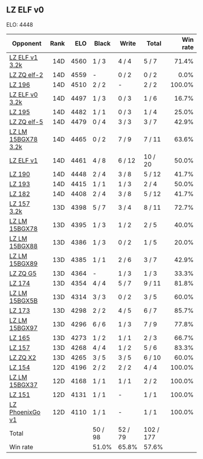 ## LZ ELF v0 ##

ELO: 4448

Opponent | Rank | ELO | Black | Write | Total | Win rate
---------|-----:|----:|-------|-------|-------|-------:
[LZ ELF v1 3.2k](LZ%20ELF%20v1%203.2k.md) | 14D | 4560 | 1 / 3 | 4 / 4 | 5 / 7 | 71.4%
[LZ ZQ elf-2](LZ%20ZQ%20elf-2.md) | 14D | 4559 | - | 0 / 2 | 0 / 2 | 0.0%
[LZ 196](LZ%20196.md) | 14D | 4510 | 2 / 2 | - | 2 / 2 | 100.0%
[LZ ELF v0 3.2k](LZ%20ELF%20v0%203.2k.md) | 14D | 4497 | 1 / 3 | 0 / 3 | 1 / 6 | 16.7%
[LZ 195](LZ%20195.md) | 14D | 4482 | 1 / 1 | 0 / 3 | 1 / 4 | 25.0%
[LZ ZQ elf-5](LZ%20ZQ%20elf-5.md) | 14D | 4479 | 0 / 4 | 3 / 3 | 3 / 7 | 42.9%
[LZ LM 15BGX78 3.2k](LZ%20LM%2015BGX78%203.2k.md) | 14D | 4465 | 0 / 2 | 7 / 9 | 7 / 11 | 63.6%
[LZ ELF v1](LZ%20ELF%20v1.md) | 14D | 4461 | 4 / 8 | 6 / 12 | 10 / 20 | 50.0%
[LZ 190](LZ%20190.md) | 14D | 4448 | 2 / 4 | 3 / 8 | 5 / 12 | 41.7%
[LZ 193](LZ%20193.md) | 14D | 4415 | 1 / 1 | 1 / 3 | 2 / 4 | 50.0%
[LZ 182](LZ%20182.md) | 14D | 4408 | 2 / 4 | 3 / 8 | 5 / 12 | 41.7%
[LZ 157 3.2k](LZ%20157%203.2k.md) | 13D | 4398 | 5 / 7 | 3 / 4 | 8 / 11 | 72.7%
[LZ LM 15BGX78](LZ%20LM%2015BGX78.md) | 13D | 4395 | 1 / 3 | 1 / 2 | 2 / 5 | 40.0%
[LZ LM 15BGX88](LZ%20LM%2015BGX88.md) | 13D | 4386 | 1 / 3 | 0 / 2 | 1 / 5 | 20.0%
[LZ LM 15BGX89](LZ%20LM%2015BGX89.md) | 13D | 4385 | 1 / 1 | 2 / 6 | 3 / 7 | 42.9%
[LZ ZQ G5](LZ%20ZQ%20G5.md) | 13D | 4364 | - | 1 / 3 | 1 / 3 | 33.3%
[LZ 174](LZ%20174.md) | 13D | 4354 | 4 / 4 | 5 / 7 | 9 / 11 | 81.8%
[LZ LM 15BGX5B](LZ%20LM%2015BGX5B.md) | 13D | 4314 | 3 / 3 | 0 / 2 | 3 / 5 | 60.0%
[LZ 173](LZ%20173.md) | 13D | 4298 | 2 / 2 | 4 / 5 | 6 / 7 | 85.7%
[LZ LM 15BGX97](LZ%20LM%2015BGX97.md) | 13D | 4296 | 6 / 6 | 1 / 3 | 7 / 9 | 77.8%
[LZ 165](LZ%20165.md) | 13D | 4273 | 1 / 2 | 1 / 1 | 2 / 3 | 66.7%
[LZ 157](LZ%20157.md) | 13D | 4268 | 4 / 4 | 1 / 2 | 5 / 6 | 83.3%
[LZ ZQ X2](LZ%20ZQ%20X2.md) | 13D | 4265 | 3 / 5 | 3 / 5 | 6 / 10 | 60.0%
[LZ 154](LZ%20154.md) | 12D | 4196 | 2 / 2 | 2 / 2 | 4 / 4 | 100.0%
[LZ LM 15BGX37](LZ%20LM%2015BGX37.md) | 12D | 4168 | 1 / 1 | 1 / 1 | 2 / 2 | 100.0%
[LZ 151](LZ%20151.md) | 12D | 4131 | 1 / 1 | - | 1 / 1 | 100.0%
[LZ PhoenixGo v1](LZ%20PhoenixGo%20v1.md) | 12D | 4110 | 1 / 1 | - | 1 / 1 | 100.0%
Total | | | 50 / 98 | 52 / 79 | 102 / 177 | 
Win rate| | | 51.0% | 65.8% | 57.6% | 
